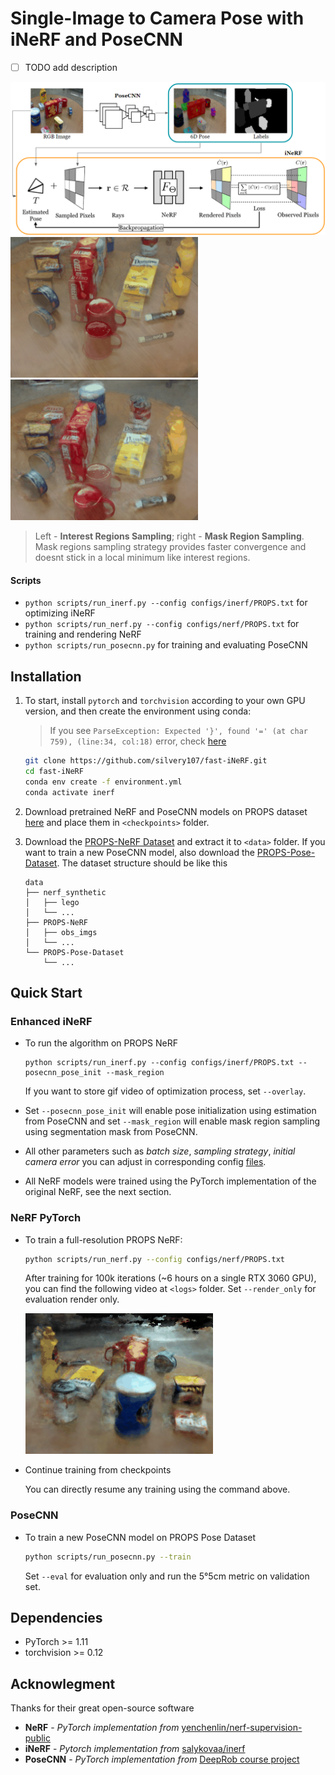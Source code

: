 # Single-Image to Camera Pose with iNeRF and PoseCNN

- [ ] TODO add description

<img src="figures/system.png" width="800">

<img src="figures/obs_imgs_2_trans_z_baseline.gif" width="300">
<img src="figures/obs_imgs_2_trans_y_rot_mask.gif" width="300">

> Left - **Interest Regions Sampling**; right - **Mask Region Sampling**. 
> Mask regions sampling strategy provides faster convergence and doesnt stick in a local minimum like interest regions. 


#### Scripts
- `python scripts/run_inerf.py --config configs/inerf/PROPS.txt` for optimizing iNeRF
- `python scripts/run_nerf.py --config configs/nerf/PROPS.txt` for training and rendering NeRF
- `python scripts/run_posecnn.py` for training and evaluating PoseCNN


## Installation

1. To start, install `pytorch` and `torchvision` according to your own GPU version, and then create the environment using conda:

    > If you see `ParseException: Expected '}', found '=' (at char 759), (line:34, col:18)` error, check [here](https://github.com/sxyu/pixel-nerf/issues/61)

    ```sh
    git clone https://github.com/silvery107/fast-iNeRF.git
    cd fast-iNeRF
    conda env create -f environment.yml
    conda activate inerf
    ```
2. Download pretrained NeRF and PoseCNN models on PROPS dataset [here](https://drive.google.com/drive/folders/1WdyWak9-75OHoA7rJ2Frxghq6LSe3q71?usp=share_link) and place them in `<checkpoints>` folder.

3. Download the [PROPS-NeRF Dataset](https://drive.google.com/file/d/1HiYTfOr-Jw8TeMhc-61tUcyF1dRMYYr5/view?usp=share_link) and extract it to `<data>` folder. If you want to train a new PoseCNN model, also download  the [PROPS-Pose-Dataset](https://drive.google.com/file/d/15rhwXhzHGKtBcxJAYMWJG7gN7BLLhyAq/view). The dataset structure should be like this

    ```
    data
    ├── nerf_synthetic
    │   ├── lego
    │   └── ...
    ├── PROPS-NeRF
    │   ├── obs_imgs
    │   └── ...
    └── PROPS-Pose-Dataset
        └── ...
    ```


## Quick Start

### Enhanced iNeRF
- To run the algorithm on PROPS NeRF
    ```
    python scripts/run_inerf.py --config configs/inerf/PROPS.txt --posecnn_pose_init --mask_region
    ```
    If you want to store gif video of optimization process, set `--overlay`. 
- Set `--posecnn_pose_init` will enable pose initialization using estimation from PoseCNN and set `--mask_region` will enable mask region sampling using segmentation mask from PoseCNN.

- All other parameters such as _batch size_, _sampling strategy_, _initial camera error_ you can adjust in corresponding config [files](https://github.com/silvery107/fast-iNeRF/tree/main/configs).
<!-- 
To run the algorithm on the llff dataset, just download the "nerf_llff_data" folder from [here](https://drive.google.com/drive/folders/128yBriW1IG_3NJ5Rp7APSTZsJqdJdfc1) and put the downloaded folder in the "data" folder. -->

- All NeRF models were trained using the PyTorch implementation of the original NeRF, see the next section.


### NeRF PyTorch


- To train a full-resolution PROPS NeRF:
    ```bash
    python scripts/run_nerf.py --config configs/nerf/PROPS.txt
    ```
    After training for 100k iterations (~6 hours on a single RTX 3060 GPU), you can find the following video at `<logs>` folder. Set `--render_only` for evaluation render only.

     <img src="figures/props_nerf.gif" width="300">



- Continue training from checkpoints

    You can directly resume any training using the command above.

### PoseCNN
- To train a new PoseCNN model on PROPS Pose Dataset

    ```bash
    python scripts/run_posecnn.py --train
    ```
    Set `--eval` for evaluation only and run the 5°5cm metric on validation set. 


## Dependencies

- PyTorch >= 1.11
- torchvision >= 0.12

## Acknowlegment
Thanks for their great open-source software
- **NeRF** - *PyTorch implementation from* [yenchenlin/nerf-supervision-public](https://github.com/yenchenlin/nerf-supervision-public)
- **iNeRF** - *Pytorch implementation from* [salykovaa/inerf](https://github.com/salykovaa/inerf)
- **PoseCNN** - *PyTorch implementation from* [DeepRob course project](https://deeprob.org/projects/project4/)